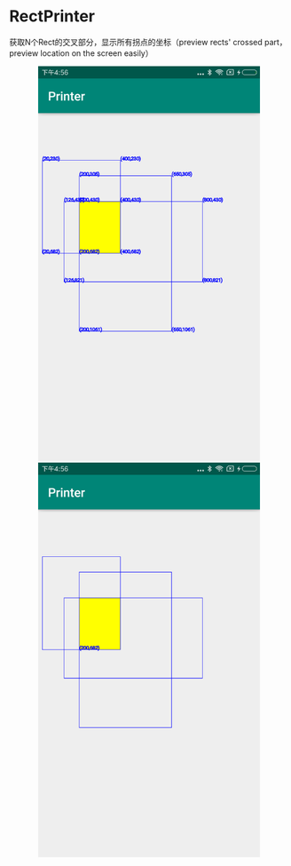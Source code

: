 # RectPrinter
获取N个Rect的交叉部分，显示所有拐点的坐标（preview rects' crossed part，preview location on the screen easily）
<center class="half">
    <img src="/pic/2.png" width="400"/><img src="/pic/1.png" width="400"/>
</center>
